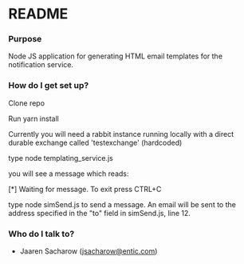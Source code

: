 # README #

### Purpose ###

Node JS application for generating HTML email templates for the notification service.


### How do I get set up? ###

Clone repo

Run yarn install

Currently you will need a rabbit instance running locally with a direct durable exchange called 'testexchange' (hardcoded) 

type node templating_service.js

you will see a message which reads:

[*] Waiting for message. To exit press CTRL+C

type node simSend.js to send a message.  An email will be sent to the address specified in the "to" field in simSend.js, line 12.


### Who do I talk to? ###

* Jaaren Sacharow (jsacharow@entic.com)
